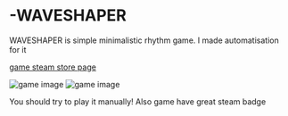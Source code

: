 # -WAVESHAPER
 WAVESHAPER is simple minimalistic rhythm game. I made automatisation for it
 
 
 [game steam store page](https://store.steampowered.com/app/562260/WAVESHAPER/)
 
 ![game image](https://cdn.akamai.steamstatic.com/steam/apps/562260/ss_33e65a61e64b053f4f94befb431641f4badfda76.600x338.jpg?t=1645205474)
 ![game image](https://cdn.akamai.steamstatic.com/steam/apps/562260/ss_e048505d43cd7eab9b4ffd4d22d56ff500f10be5.600x338.jpg?t=1645205474)
 
 You should try to play it manually! Also game have great steam badge
